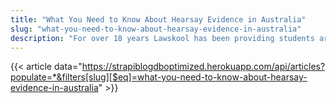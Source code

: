 ```yaml
---
title: "What You Need to Know About Hearsay Evidence in Australia"
slug: "what-you-need-to-know-about-hearsay-evidence-in-australia"
description: "For over 18 years Lawskool has been providing students around the world with study aids to help them excel in their degree. Our notes are constantly updated and tailored to the latest syllabus, so that you can be confident that you're getting the most relevant information possible. We know how important it is to feel prepared for class, and we hope that our notes help you feel confident and ready."
---
```


{{< article data="https://strapiblogdboptimized.herokuapp.com/api/articles?populate=*&filters[slug][$eq]=what-you-need-to-know-about-hearsay-evidence-in-australia" >}}
